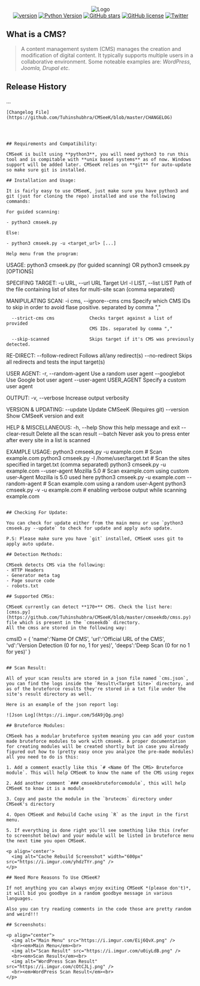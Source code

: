 <p align='center'>
  <img src="https://i.imgur.com/5VYs1m2.png" alt="Logo"> <br>
  <a href="https://github.com/Tuhinshubhra/CMSeeK/releases/tag/v.1.1.3"><img src="https://img.shields.io/badge/Version-1.1.3-brightgreen.svg?style=style=flat-square" alt="version"></a>
  <a href="https://github.com/Tuhinshubhra/CMSeeK/"><img src="https://img.shields.io/badge/python-3-orange.svg?style=style=flat-square" alt="Python Version"></a>
  <a href="https://github.com/Tuhinshubhra/CMSeeK/stargazers"><img src="https://img.shields.io/github/stars/Tuhinshubhra/CMSeeK.svg" alt="GitHub stars" /></a>
  <a href="https://github.com/Tuhinshubhra/CMSeeK/blob/master/LICENSE"><img src="https://img.shields.io/github/license/Tuhinshubhra/CMSeeK.svg" alt="GitHub license" /></a>
  <a href="https://twitter.com/r3dhax0r"><img src="https://img.shields.io/twitter/url/https/github.com/Tuhinshubhra/CMSeeK.svg?style=social" alt="Twitter" /></a>
</p>

## What is a CMS?
> A content management system (CMS) manages the creation and modification of digital content. It typically supports multiple users in a collaborative environment. Some noteable examples are: *WordPress, Joomla, Drupal etc*.

## Release History

...
```
[Changelog File](https://github.com/Tuhinshubhra/CMSeeK/blob/master/CHANGELOG)


 

## Requirements and Compatibility:

CMSeeK is built using **python3**, you will need python3 to run this tool and is compitable with **unix based systems** as of now. Windows support will be added later. CMSeeK relies on **git** for auto-update so make sure git is installed.

## Installation and Usage:

It is fairly easy to use CMSeeK, just make sure you have python3 and git (just for cloning the repo) installed and use the following commands:

For guided scanning:

- python3 cmseek.py

Else:

- python3 cmseek.py -u <target_url> [...]

Help menu from the program:

```
USAGE:
       python3 cmseek.py (for guided scanning) OR
       python3 cmseek.py [OPTIONS] <Target Specification>

SPECIFING TARGET:
      -u URL, --url URL            Target Url
      -l LIST, --list LIST         Path of the file containing list of sites
                                   for multi-site scan (comma separated)

MANIPULATING SCAN:
      -i cms, --ignore--cms cms    Specify which CMS IDs to skip in order to
                                   avoid flase positive. separated by comma ","

      --strict-cms cms             Checks target against a list of provided
                                   CMS IDs. separated by comma ","

      --skip-scanned               Skips target if it's CMS was previously detected.

RE-DIRECT:
      --follow-redirect            Follows all/any redirect(s)
      --no-redirect                Skips all redirects and tests the input target(s)

USER AGENT:
      -r, --random-agent           Use a random user agent
      --googlebot                  Use Google bot user agent
      --user-agent USER_AGENT      Specify a custom user agent

OUTPUT:
      -v, --verbose                Increase output verbosity

VERSION & UPDATING:
      --update                     Update CMSeeK (Requires git)
      --version                    Show CMSeeK version and exit

HELP & MISCELLANEOUS:
      -h, --help                   Show this help message and exit
      --clear-result               Delete all the scan result
      --batch                      Never ask you to press enter after every site in a list is scanned

EXAMPLE USAGE:
      python3 cmseek.py -u example.com                           # Scan example.com
      python3 cmseek.py -l /home/user/target.txt                 # Scan the sites specified in target.txt (comma separated)
      python3 cmseek.py -u example.com --user-agent Mozilla 5.0  # Scan example.com using custom user-Agent Mozilla is 5.0 used here
      python3 cmseek.py -u example.com --random-agent            # Scan example.com using a random user-Agent
      python3 cmseek.py -v -u example.com                        # enabling verbose output while scanning example.com

```

## Checking For Update:

You can check for update either from the main menu or use `python3 cmseek.py --update` to check for update and apply auto update.

P.S: Please make sure you have `git` installed, CMSeeK uses git to apply auto update.

## Detection Methods:

CMSeek detects CMS via the following:
- HTTP Headers
- Generator meta tag
- Page source code
- robots.txt

## Supported CMSs:

CMSeeK currently can detect **170+** CMS. Check the list here: [cmss.py](https://github.com/Tuhinshubhra/CMSeeK/blob/master/cmseekdb/cmss.py) file which is present in the `cmseekdb` directory.
All the cmss are stored in the following way:
```
 cmsID = {
   'name':'Name Of CMS',
   'url':'Official URL of the CMS',
   'vd':'Version Detection (0 for no, 1 for yes)',
   'deeps':'Deep Scan (0 for no 1 for yes)'
 }
```

## Scan Result:

All of your scan results are stored in a json file named `cms.json`, you can find the logs inside the `Result\<Target Site>` directory, and as of the bruteforce results they're stored in a txt file under the site's result directory as well.

Here is an example of the json report log:

![Json Log](https://i.imgur.com/5dA9jQg.png)

## Bruteforce Modules:

CMSeek has a modular bruteforce system meaning you can add your custom made bruteforce modules to work with cmseek. A proper documentation for creating modules will be created shortly but in case you already figured out how to (pretty easy once you analyze the pre-made modules) all you need to do is this:

1. Add a comment exactly like this `# <Name Of The CMS> Bruteforce module`. This will help CMSeeK to know the name of the CMS using regex

2. Add another comment `### cmseekbruteforcemodule`, this will help CMSeeK to know it is a module

3. Copy and paste the module in the `brutecms` directory under CMSeeK's directory

4. Open CMSeeK and Rebuild Cache using `R` as the input in the first menu.

5. If everything is done right you'll see something like this (refer to screenshot below) and your module will be listed in bruteforce menu the next time you open CMSeeK.

<p align='center'>
  <img alt="Cache Rebuild Screenshot" width="600px" src="https://i.imgur.com/yhdzTYr.png" />
</p>

## Need More Reasons To Use CMSeeK?

If not anything you can always enjoy exiting CMSeeK *(please don't)*, it will bid you goodbye in a random goodbye message in various languages.

Also you can try reading comments in the code those are pretty random and weird!!!

## Screenshots:

<p align="center">
  <img alt="Main Menu" src="https://i.imgur.com/Eij6QvX.png" />
  <br><em>Main Menu</em><br>
  <img alt="Scan Result" src="https://i.imgur.com/u0iyLdB.png" />
  <br><em>Scan Result</em><br>
  <img alt="WordPress Scan Result" src="https://i.imgur.com/cOtCJLj.png" />
  <br><em>WordPress Scan Result</em><br>
</p>
